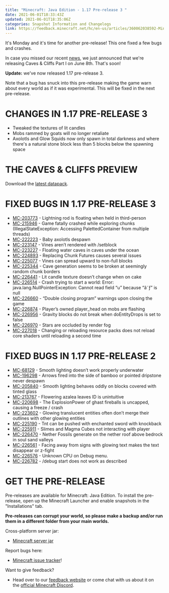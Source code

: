 ```yaml
---
title: "Minecraft: Java Edition - 1.17 Pre-release 3 "
date: 2021-06-01T18:33:43Z
updated: 2021-06-01T18:35:06Z
categories: Snapshot Information and Changelogs
link: https://feedback.minecraft.net/hc/en-us/articles/360062038592-Minecraft-Java-Edition-1-17-Pre-release-3-
---
```


It's Monday and it's time for another pre-release! This one fixed a few bugs and crashes.

In case you missed our recent [news](https://www.minecraft.net/article/caves---cliffs--part-i-has-release-date-.html), we just announced that we're releasing Caves & Cliffs Part I on June 8th. That's soon!

**Update:** we've now released 1.17 pre-release 3.

Note that a bug has snuck into this pre-release making the game warn about every world as if it was experimental. This will be fixed in the next pre-release.

# CHANGES IN 1.17 PRE-RELEASE 3

- Tweaked the textures of lit candles
- Mobs rammed by goats will no longer retaliate
- Axolotls and Glow Squids now only spawn in total darkness and where there's a natural stone block less than 5 blocks below the spawning space

# THE CAVES & CLIFFS PREVIEW

Download the [latest datapack](https://launcher.mojang.com/v1/objects/622bf0fd298e1e164ecd05d866045ed5941283cf/CavesAndCliffsPreview.zip).

# FIXED BUGS IN 1.17 PRE-RELEASE 3

- [MC-203773](https://bugs.mojang.com/browse/MC-203773) - Lightning rod is floating when held in third-person
- [MC-215946](https://bugs.mojang.com/browse/MC-215946) - Game fatally crashed while exploring chunks (IllegalStateException: Accessing PalettedContainer from multiple threads)
- [MC-222223](https://bugs.mojang.com/browse/MC-222223) - Baby axolotls despawn
- [MC-223147](https://bugs.mojang.com/browse/MC-223147) - Vines aren’t rendered with /setblock
- [MC-223227](https://bugs.mojang.com/browse/MC-223227) - Floating water caves in caves under the ocean
- [MC-224893](https://bugs.mojang.com/browse/MC-224893) - Replacing Chunk Futures causes several issues
- [MC-225077](https://bugs.mojang.com/browse/MC-225077) - Vines can spread upward to non-full blocks
- [MC-225344](https://bugs.mojang.com/browse/MC-225344) - Cave generation seems to be broken at seemingly random chunk borders
- [MC-226441](https://bugs.mojang.com/browse/MC-226441) - Lit candle texture doesn’t change when on cake
- [MC-226514](https://bugs.mojang.com/browse/MC-226514) - Crash trying to start a world: Error: java.lang.NullPointerException: Cannot read field “u” because “â˜ƒ” is null
- [MC-226660](https://bugs.mojang.com/browse/MC-226660) - “Double closing program” warnings upon closing the game
- [MC-226874](https://bugs.mojang.com/browse/MC-226874) - Player’s owned player_head on mobs are flashing
- [MC-226956](https://bugs.mojang.com/browse/MC-226956) - Gravity blocks do not break when doEntityDrops is set to false
- [MC-226970](https://bugs.mojang.com/browse/MC-226970) - Stars are occluded by render fog
- [MC-227018](https://bugs.mojang.com/browse/MC-227018) - Changing or reloading resource packs does not reload core shaders until reloading a second time

# FIXED BUGS IN 1.17 PRE-RELEASE 2

- [MC-68129](https://bugs.mojang.com/browse/MC-68129) - Smooth lighting doesn’t work properly underwater
- [MC-196298](https://bugs.mojang.com/browse/MC-196298) - Arrows fired into the side of bamboo or pointed dripstone never despawn
- [MC-205840](https://bugs.mojang.com/browse/MC-205840) - Smooth lighting behaves oddly on blocks covered with tinted glass
- [MC-213767](https://bugs.mojang.com/browse/MC-213767) - Flowering azalea leaves ID is unintuitive
- [MC-220698](https://bugs.mojang.com/browse/MC-220698) - The ExplosionPower of ghast fireballs is uncapped, causing a freeze / crash
- [MC-223602](https://bugs.mojang.com/browse/MC-223602) - Glowing translucent entities often don’t merge their outlines with other glowing entities
- [MC-225190](https://bugs.mojang.com/browse/MC-225190) - Tnt can be pushed with enchanted sword with knockback
- [MC-225911](https://bugs.mojang.com/browse/MC-225911) - Slimes and Magma Cubes not interacting with player
- [MC-226470](https://bugs.mojang.com/browse/MC-226470) - Nether Fossils generate on the nether roof above bedrock in soul sand valleys
- [MC-226561](https://bugs.mojang.com/browse/MC-226561) - Facing away from signs with glowing text makes the text disappear or z-fight
- [MC-226576](https://bugs.mojang.com/browse/MC-226576) - Unknown CPU on Debug menu.
- [MC-226782](https://bugs.mojang.com/browse/MC-226782) - /debug start does not work as described

# GET THE PRE-RELEASE

Pre-releases are available for Minecraft: Java Edition. To install the pre-release, open up the Minecraft Launcher and enable snapshots in the "Installations" tab.

**Pre-releases can corrupt your world, so please make a backup and/or run them in a different folder from your main worlds.**

Cross-platform server jar:

- [Minecraft server jar](https://launcher.mojang.com/v1/objects/18abbb3f980fc9b05188535db45a67276ea41f90/server.jar)

Report bugs here:

- [Minecraft issue tracker](https://aka.ms/snapshotbugs?ref=blog)!

Want to give feedback?

- Head over to our [feedback website](https://aka.ms/snapshotfeedback) or come chat with us about it on the [official Minecraft Discord](https://discordapp.com/invite/minecraft).
